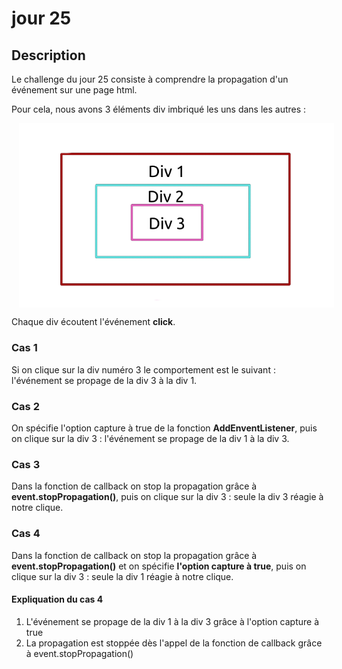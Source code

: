 # jour 25
## Description
Le challenge du jour 25 consiste à comprendre la propagation d'un événement sur une page html.

Pour cela, nous avons 3 éléments div imbriqué les uns dans les autres :

<img src="medias/day25_event_propagation.png" style="display: block; margin-left:12px; margin-top:10px">


Chaque div écoutent l'événement **click**.

### Cas 1
Si on clique sur la div numéro 3 le comportement est le suivant :
l'événement se propage de la div 3 à la div 1.

### Cas 2 
On spécifie l'option capture à true de la fonction **AddEnventListener**, puis on clique sur la div 3 : l'événement se propage de la div 1 à la div 3.

### Cas 3
Dans la fonction de callback on stop la propagation grâce à **event.stopPropagation()**, puis on clique sur la div 3 : seule la div 3 réagie à notre clique. 

### Cas 4
Dans la fonction de callback on stop la propagation grâce à **event.stopPropagation()** et on spécifie **l'option capture à true**, puis on clique sur la div 3 : seule la div 1 réagie à notre clique.

#### Expliquation du cas 4
1. L'événement se propage de la div 1 à la div 3 grâce à l'option capture à true
2. La propagation est stoppée dès l'appel de la fonction de callback grâce à event.stopPropagation() 
